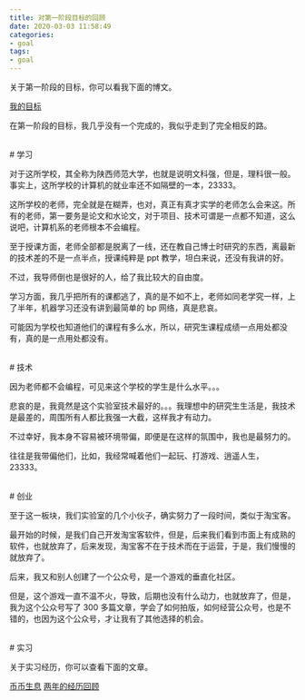 ```yaml
---
title: 对第一阶段目标的回顾
date: 2020-03-03 11:58:49
categories:
- goal
tags:
- goal
---
```

关于第一阶段的目标，你可以看我下面的博文。

[我的目标](https://benpaodewoniu.github.io/2018/02/28/goal0/)

<!-- more -->

在第一阶段的目标，我几乎没有一个完成的，我似乎走到了完全相反的路。

<br/>
# 学习
<br/>

对于这所学校，其全称为陕西师范大学，也就是说明文科强，但是，理科很一般。事实上，这所学校的计算机的就业率还不如隔壁的一本，23333。

这所学校的老师，完全就是在糊弄，也对，真正有真才实学的老师怎么会来这。所有的老师，第一要务是论文和水论文，对于项目、技术可谓是一点都不知道，这么说吧，计算机系的老师根本不会编程。

至于授课方面，老师全部都是脱离了一线，还在教自己博士时研究的东西，离最新的技术差的不是一点半点，授课纯粹是 ppt 教学，坦白来说，还没有我讲的好。

不过，我导师倒也是很好的人，给了我比较大的自由度。

学习方面，我几乎把所有的课都逃了，真的是不如不上，老师如同老学究一样，上了半年，机器学习还没有讲到最简单的 bp 网络，真是悲哀。

可能因为学校也知道他们的课程有多么水，所以，研究生课程成绩一点用处都没有，真的是一点用处都没有。

<br/>
# 技术
<br/>

因为老师都不会编程，可见来这个学校的学生是什么水平。。。

悲哀的是，我竟然是这个实验室技术最好的。。。我理想中的研究生生活是，我技术是最差的，周围所有人都比我强一大截，这样我才有动力。

不过幸好，我本身不容易被环境带偏，即便是在这样的氛围中，我也是最努力的。

往往是我带偏他们，比如，我经常喊着他们一起玩、打游戏、逍遥人生，23333。

<br/>
# 创业
<br/>

至于这一板块，我们实验室的几个小伙子，确实努力了一段时间，类似于淘宝客。

最开始的时候，是我们自己开发淘宝客软件，但是，后来我们看到市面上有成熟的软件，也就放弃了，后来发现，淘宝客不在于技术而在于运营，于是，我们慢慢的就放弃了。

后来，我又和别人创建了一个公众号，是一个游戏的垂直化社区。

但是，这个游戏一直不温不火，导致，后期也没有什么动力，也就放弃了，但是，我为这个公众号写了 300 多篇文章，学会了如何拍版，如何经营公众号，也是不错的，也因为这个公众号，才让我有了其他选择的机会。

<br/>
# 实习
<br/>

关于实习经历，你可以查看下面的文章。

[币币生息](https://benpaodewoniu.github.io/categories/%E5%B8%81%E5%B8%81%E7%94%9F%E6%81%AF/)
[两年的经历回顾](https://benpaodewoniu.github.io/2020/01/07/life1/)